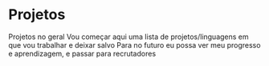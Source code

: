 # Projetos
Projetos no geral 
Vou começar aqui uma lista de projetos/linguagens em que vou trabalhar e deixar salvo 
Para no futuro eu possa ver meu progresso e aprendizagem, e passar para recrutadores 
